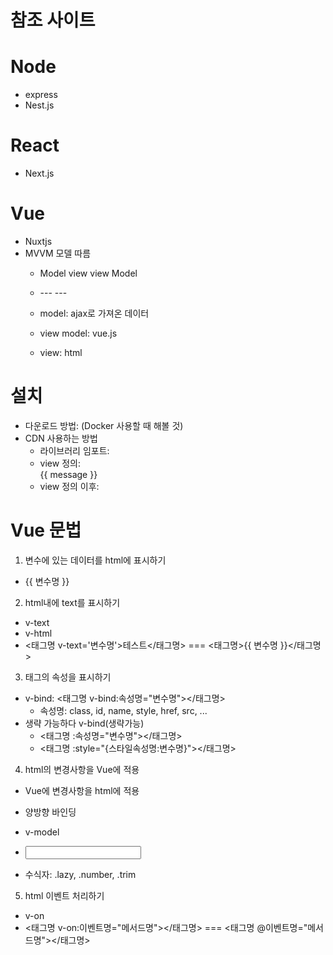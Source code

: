 # 참조 사이트

# Node
- express
- Nest.js

# React
- Next.js

# Vue
- Nuxtjs
- MVVM 모델 따름
  - Model view view Model
  - <Model> --- <View Model> --- <View>

  - model: ajax로 가져온 데이터
  - view model: vue.js
  - view: html


# 설치
- 다운로드 방법: (Docker 사용할 때 해볼 것)
- CDN 사용하는 방법 
  - 라이브러리 임포트: <script src="https://unpkg.com/vue@3/dist/vue.global.js"></script>
  - view 정의: <div id="app">{{ message }}</div>
  - view 정의 이후: <script></script>

# Vue 문법
1. 변수에 있는 데이터를 html에 표시하기
  - {{ 변수명 }}

2. html내에 text를 표시하기
  - v-text
  - v-html
  - <태그명 v-text='변수명'>테스트</태그명> === <태그명>{{ 변수명 }}</태그명>

3. 태그의 속성을 표시하기
  - v-bind: <태그명 v-bind:속성명="변수명"></태그명>
    - 속성명: class, id, name, style, href, src, ...
  - 생략 가능하다 v-bind(생략가능)
    - <태그명 :속성명="변수명"></태그명>
    - <태그명 :style="{스타일속성명:변수명}"></태그명>

4. html의 변경사항을 Vue에 적용
  - Vue에 변경사항을 html에 적용
  - 양방향 바인딩
- v-model
- <input v-model="변수명" />

- 수식자: .lazy, .number, .trim

5. html 이벤트 처리하기
  - v-on
  - <태그명 v-on:이벤트명="메서드명"></태그명> === <태그명 @이벤트명="메서드명"></태그명>